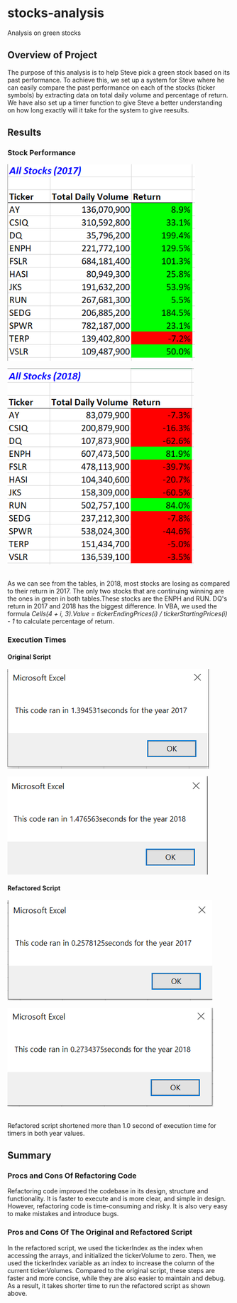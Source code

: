 # stocks-analysis
Analysis on green stocks

## Overview of Project

The purpose of this analysis is to help Steve pick a green stock based on its past performance. To achieve this, we set up a system for Steve where he can easily compare the past performance on each of the stocks (ticker symbols) by extracting data on total daily volume and percentage of return. We have also set up a timer function to give Steve a better understanding on how long exactly will it take for the system to give reesults.

## Results

### Stock Performance
![2017 Stock Performance](Resources2/2017_Stock_Performance.png)  

![2018 Stock Performance](Resources2/2018_Stock_Performance.png)

<br />As we can see from the tables, in 2018, most stocks are losing as compared to their return in 2017. The only two stocks that are continuing winning are the ones in green in both tables.These stocks are the ENPH and RUN. DQ's return in 2017 and 2018 has the biggest difference. In VBA, we used the formula *Cells(4 + i, 3).Value = tickerEndingPrices(i) / tickerStartingPrices(i) - 1* to calculate percentage of return.

### Execution Times
#### Original Script  
![2017 Original Timer](Resources2/2017_Original_Timer.png)  

![2018 Original Timer](Resources2/2018_Original_Timer.png)  

#### Refactored Script  
![VBA Challenge 2017](Resources2/VBA_Challenge_2017.png)    

![VBA Challenge 2018](Resources2/VBA_Challenge_2018.png)  

<br />Refactored script shortened more than 1.0 second of execution time for timers in both year values.

## Summary
### Procs and Cons Of Refactoring Code
Refactoring code improved the codebase in its design, structure and functionality. It is faster to execute and is more clear, and simple in design. 
However, refactoring code is time-consuming and risky. It is also very easy to make mistakes and introduce bugs. 
### Pros and Cons Of The Original and Refactored Script
In the refactored script, we used the tickerIndex as the index when accessing the arrays, and initialized the tickerVolume to zero. Then, we used the tickerIndex variable as an index to increase the column of the current tickerVolumes. Compared to the original script, these steps are faster and more concise, while they are also easier to maintain and debug. As a result, it takes shorter time to run the refactored script as shown above. 
